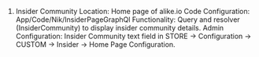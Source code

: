 1. Insider Community
Location: Home page of alike.io
Code Configuration: App/Code/Nik/InsiderPageGraphQl
Functionality: Query and resolver (InsiderCommunity) to display insider community details.
Admin Configuration: Insider Community text field in STORE -> Configuration -> CUSTOM -> Insider -> Home Page Configuration.
